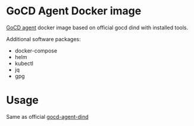 # GoCD Agent Docker image

[GoCD agent](https://www.gocd.io) docker image based on official gocd dind with installed tools.

Additional software packages:

* docker-compose
* helm
* kubectl
* jq
* gpg


# Usage

Same as official [gocd-agent-dind](https://github.com/gocd/docker-gocd-agent)
